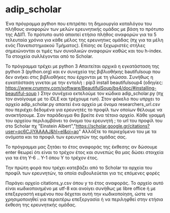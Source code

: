 # adip_scholar
Ένα πρόγραμμα python που επιτρέπει τη δημιουργία καταλόγου του πλήθους αναφορών των μελών ερευνητικής ομάδας με βάση το πρότυπο της ΑΔΙΠ. Το πρότυπο αυτό απαιτεί ετήσιο πλήθος αναφορών για τα 5 τελευταία χρόνια για κάθε μέλος της ερευνητικς ομάδας (πχ για τα μέλη ενός Πανεπιστημιακού Τμήματος). Επίσης σε ξεχωριστές στήλες σημειώνονται οι τιμές των συνολικών αναφορών καθώς και του h-index. Τα στοιχεία συλλέγονται από το Scholar.

Το πρόγραμμα τρέχει με python 3
Απαιτείται αρχικά η εγκατάσταση της python 3 (python.org) και εν συνεχεία της βιβλιοθήκης  bautifulsoup που δεν ανήκει στις βιβλιοθήκες που έρχονται με τη γλώσσα.
Συνήθως η εγκατάσταση γινεται με την εντολή :
pip3 install beautifulsoup4
(οδηγίες: https://www.crummy.com/software/BeautifulSoup/bs4/doc/#installing-beautiful-soup )
Στην συνέχεια εκτελούμε τον κώδικα adip_scholar.py (πχ τον ανοίγουμε με το iDLE και τρέχουμε run). Στον φάκελο που υπρχει το αρχείο adip_scholar.py απαιτεί ένα αρχείο με όνομα researchers_url.csv που περιέχει δεδομένα για ερευνητές το προφίλ των οποίων θέλουμε να ανακτήσουμε. Σαν παράδειγμα θα βρείτε ένα τέτοιο αρχείο. Κάθε γραμμή του αρχείου περιλαμβάνει το όνομα του ερευνητή ; το url του προφίλ του στο Scholar πχ
"Einstein Albert","https://scholar.google.gr/citations?user=qc6CJjYAAAAJ&hl=el&oi=ao"
Αλλάξτε το περιεχόμενο του με τα ονόματα και τα προφιλ των ερευνητών της ομάδας σας.

Το πρόγραμμα μας ζητάει το έτος αναφοράς της έκθεσης αν δώσουμε enter θεωρεί ότι είναι το τρέχον έτος και συνεπώς θα μας δώσει στοιχεία για τα έτη Y-6 .. Y-1 όπου Υ το τρέχον έτος.

Την πρώτη φορά που τρέχει κατεβάζει από το Scholar τα αρχεία του προφίλ των ερευνητών, τα οποία συβουλεύεται για τις επόμενες φορές

Παράγει αρχείο citations_y.csv όπου y το έτος αναφοράς. Το αρχείο αυτό είναι κωδικοποιημένο με utf-8 και ανοίγει συνήθως με libre office ή με επεξεργαστή κειμένου που δέχεται αυτή την κωδικοποίηση, ώστε να χρησιμοποιηθεί για περαιτέρω επεξεργασία ή να περιληφθεί στην ετήσια έκθεση της ερευνητικής ομάδας.

